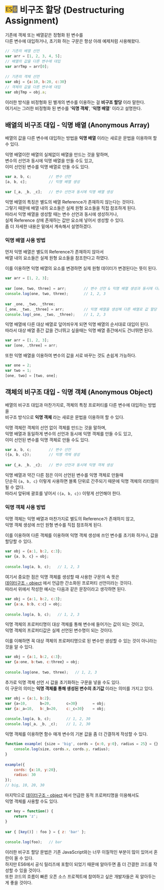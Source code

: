 # <img src="../../image/es6.png" height="25" title="ECMAScript6"> 비구조 할당 (Destructuring Assignment)

기존에 객체 또는 배열같은 정형화 된 변수를  
다른 변수에 대입하거나, 초기화 하는 구문은 항상 아래 예제처럼 사용해왔다.  

```js
// 기존의 배열 선언
var arr = [1, 2, 3, 4, 5];
// 배열의 값을 다른 변수에 대입
var arrTmp = arr[0];

// 기존의 객체 선언
var obj = {a:10, b:20, c:30}
// 객체의 값을 다른 변수에 대입
var objTmp = obj.a;
```

이러한 방식을 비정형화 된 별개의 변수를 이용하는 걸 **비구조 할당** 이라 말한다.  
여기서는 그러한 비정형화 된 변수를 '**익명 객체**', '**익명 배열**' 이라고 설명한다.

## 배열의 비구조 대입 - 익명 배열 (Anonymous Array)
배열의 값을 다른 변수에 대입하는 방법을 **익명 배열** 이라는 새로운 문법을 이용하여 할 수 있다.

익명 배열이란 배열의 실체없이 배열을 만드는 것을 말하며,  
변수의 선언과 동시에 익명 배열을 만들 수도 있고,  
이미 선언된 변수를 익명 배열로 만들 수도 있다.

```js
var a, b, c;		// 변수 선언
[a, b, c];			// 익명 배열 생성

var [_a, _b, _c];	// 변수 선언과 동시에 익명 배열 생성
```

익명 배열의 특징은 별도의 배열 Reference가 존재하지 않는다는 것이다.  
그렇기 때문에 배열 내의 요소들은 실제 원형 요소들을 직접 참조하게 된다.  
따라서 익명 배열을 생성할 때는 변수 선언과 동시에 생성하거나,  
실제 Reference 상에 존재하는 값만 요소에 넣어서 생성할 수 있다.  
좀 더 자세한 내용은 밑에서 계속해서 설명하겠다.

### 익명 배열 사용 방법
먼저 익명 배열은 별도의 Reference가 존재하지 않아서  
배열 내의 요소들은 실제 원형 요소들을 참조한다고 하였다.  

이를 이용하면 익명 배열의 요소를 변경하면 실제 원형 데이터가 변경된다는 뜻이 된다.  
```js
var arr = [1, 2, 3];

var [one, two, three] = arr;		// 변수 선언 & 익명 배열 생성과 동시에 다른 배열로 초기화
console.log(one, two, three);		// 1, 2, 3

var _one, _two, _three;	
[_one, _two, _three] = arr;			// 익명 배열을 생성해 다른 배열로 값 할당
console.log(_one, _two, _three);	// 1, 2, 3
```

익명 배열에 다른 대상 배열로 덮어씌우게 되면 익명 배열의 순서대로 대입이 된다.  
따라서 대상 배열 중간 값을 건너뛰고 싶을때는 익명 배열 중간에서도 건너뛰면 된다.
```js
var arr = [1, 2, 3];
var [one, ,three] = arr;
```

또한 익명 배열을 이용하여 변수의 값을 서로 바꾸는 것도 손쉽게 가능하다.
```js
var one = 2;
var two = 1;
[one, two] = [two, one];
```

## 객체의 비구조 대입 - 익명 객체 (Anonymous Object)
배열의 비구조 대입과 마찬가지로, 객체의 특정 프로퍼티를 다른 변수에 대입하는 방법을  
비구조 방식으로 **익명 객체** 라는 새로운 문법을 이용하여 할 수 있다.

익명 객체란 객체의 선언 없이 객체를 만드는 것을 말하며,  
익명 배열과 동일하게 변수의 선언과 동시에 익명 객체를 만들 수도 있고,  
이미 선언된 변수를 익명 객체로 만들 수도 있다.  

```js
var a, b, c;		// 변수 선언
({a, b, c});		// 익명 객체 생성

var {_a, _b, _c};	// 변수 선언과 동시에 익명 객체 생성
```
익명 배열과 약간 다른 점은 이미 선언된 변수를 익명 객체로 만들때  
단순히 `{a, b, c}` 이렇게 사용하면 블록 단위로 간주되기 때문에 익명 객체의 리터럴이 될 수 없다.  
따라서 앞뒤에 괄호를 넣어서 `({a, b, c})` 이렇게 선언해야 한다.

### 익명 객체 사용 방법
익명 객체는 익명 배열과 마찬가지로 별도의 Reference가 존재하지 않고,  
익명 객체 생성에 쓰인 원형 변수를 직접 참조하게 된다.  

이를 이용하여 다른 객체를 이용하여 익명 객체 생성에 쓰인 변수를 초기화 하거나, 값을 할당할 수 있다.
```js
var obj = {a:1, b:2, c:3};
var {a, b, c} = obj;

console.log(a, b, c);	// 1, 2, 3
```

여기서 중요한 점은 익명 객체를 생성할 때 사용한 구문의 속 뜻은  
[데이터구조 - object](../04-datastructure.ko-KR.md#object) 에서 언급한 간소화된 프로퍼티 선언이라는 것이다.  
따라서 위에서 작성한 예시는 다음과 같은 문장이라고 생각하면 된다.
```js
var obj = {a:1, b:2, c:3};
var {a:a, b:b, c:c} = obj;

console.log(a, b, c);	// 1, 2, 3
```

익명 객체의 프로퍼티명이 대상 객체를 통해 변수에 들어가는 값이 되는 것이고,  
익명 객체의 프로퍼티값은 실제 선언된 변수명이 되는 것이다.

이를 이해하면 꼭 대상 객체의 프로퍼티명으로 된 변수만 생성할 수 있는 것이 아니라는 것을 알 수 있다. 
```js
var obj = {a:1, b:2, c:3};
var {a:one, b:two, c:three} = obj;

console.log(one, two, three);	// 1, 2, 3
```

추가로 익명 객체 선언 시 값을 초기화하는 구문을 넣을 수도 있다.  
이 구문의 의미는 **익명 객체를 통해 생성된 변수의 초기값** 이라는 의미를 가지고 있다.
```js
var obj = {a:1, b:2};
var {a=10,		b=20,		c=30}		= obj;
var {a:_a=10,	b:_b=20,	c:_c=30}	= obj;

console.log(a, b, c);		// 1, 2, 30
console.log(_a, _b, _c);	// 1, 2, 30
```

익명 객체를 이용하면 함수 매개 변수의 기본 값을 좀 더 간결하게 작성할 수 있다.
```js
function example( {size = 'big', cords = {x:0, y:0}, radius = 25} = {} ) {
	console.log(size, cords.x, cords.y, radius);
}

example({
	cords: {x:10, y:20},
	radius: 30
});
// big, 10, 20, 30
```

마지막으로 [데이터구조 - object](../04-datastructure.ko-KR.md#object) 에서 언급한 동적 프로퍼티명을 이용해서도  
익명 객체를 사용할 수도 있다.
```js
var key = function() {
	return 'z';
}

var { [key()] : foo } = { z: 'bar' };

console.log(foo);	// bar
```

이러한 비구조 할당 문법은 기존 JavaScript와는 너무 이질적인 부분이 많이 있어서 혼란이 올 수 있다.  
하지만 ES6에서 공식 릴리즈에 포함이 되었기 때문에 알아두면 좀 더 간결한 코드를 작성할 수 있을 것이다.  
또한 코드의 흐름이 빠른 오픈 소스 프로젝트에 참여하고 싶은 개발자들은 꼭 알아두는게 좋을 것이다.
